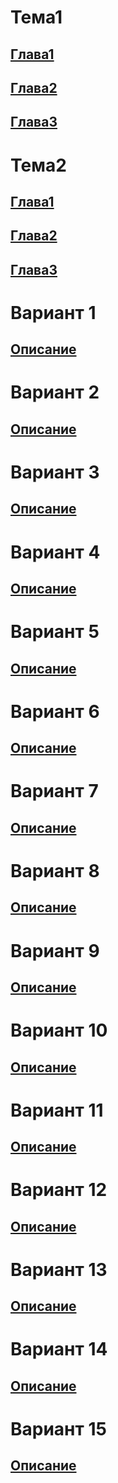 # Тема1
## [Глава1](chapter11.html)
## [Глава2](chapter12.html)
## [Глава3](chapter13.html)
# Тема2
## [Глава1](chapter21.html)
## [Глава2](chapter22.html)
## [Глава3](chapter23.html)
# Вариант 1
## [Описание](variant1.html)
# Вариант 2
## [Описание](variant2.html)
# Вариант 3
## [Описание](variant3.html)
# Вариант 4
## [Описание](variant4.html)
# Вариант 5
## [Описание](variant5.html)
# Вариант 6
## [Описание](variant6.html)
# Вариант 7
## [Описание](variant7.html)
# Вариант 8
## [Описание](variant8.html)
# Вариант 9
## [Описание](variant9.html)
# Вариант 10
## [Описание](variant10.html)
# Вариант 11
## [Описание](variant11.html)
# Вариант 12
## [Описание](variant12.html)
# Вариант 13
## [Описание](variant13.html)
# Вариант 14
## [Описание](variant14.html)
# Вариант 15
## [Описание](variant15.html)